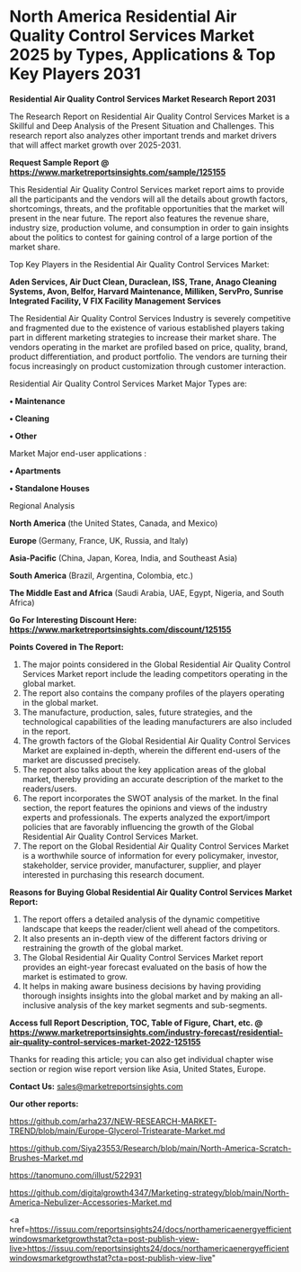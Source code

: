 # North America Residential Air Quality Control Services Market 2025 by Types, Applications & Top Key Players 2031

<strong>Residential Air Quality Control Services Market Research Report 2031</strong>

The Research Report on Residential Air Quality Control Services Market is a Skillful and Deep Analysis of the Present Situation and Challenges. This research report also analyzes other important trends and market drivers that will affect market growth over 2025-2031.

<strong>Request Sample Report @ <a href=https://www.marketreportsinsights.com/sample/125155>https://www.marketreportsinsights.com/sample/125155</a></strong>

This Residential Air Quality Control Services market report aims to provide all the participants and the vendors will all the details about growth factors, shortcomings, threats, and the profitable opportunities that the market will present in the near future. The report also features the revenue share, industry size, production volume, and consumption in order to gain insights about the politics to contest for gaining control of a large portion of the market share.

Top Key Players in the Residential Air Quality Control Services Market:

<strong>Aden Services, Air Duct Clean, Duraclean, ISS, Trane, Anago Cleaning Systems, Avon, Belfor, Harvard Maintenance, Milliken, ServPro, Sunrise Integrated Facility, V FIX Facility Management Services</strong>

The Residential Air Quality Control Services Industry is severely competitive and fragmented due to the existence of various established players taking part in different marketing strategies to increase their market share. The vendors operating in the market are profiled based on price, quality, brand, product differentiation, and product portfolio. The vendors are turning their focus increasingly on product customization through customer interaction.

Residential Air Quality Control Services Market Major Types are:

<strong>• Maintenance

• Cleaning

• Other</strong>

Market Major end-user applications :

<strong>• Apartments

• Standalone Houses</strong>

Regional Analysis

</u><strong><b>North America</b></strong> (the United States, Canada, and Mexico)

<strong><b>Europe </b></strong>(Germany, France, UK, Russia, and Italy)

<strong><b>Asia-Pacific</b></strong> (China, Japan, Korea, India, and Southeast Asia)

<strong><b>South America</b></strong> (Brazil, Argentina, Colombia, etc.)

<strong><b>The Middle East and Africa</b></strong> (Saudi Arabia, UAE, Egypt, Nigeria, and South Africa)

<strong>Go For Interesting Discount Here: <a href=https://www.marketreportsinsights.com/discount/125155>https://www.marketreportsinsights.com/discount/125155</a></strong>

<strong>Points Covered in The Report:</strong>
<ol>
  <li>The major points considered in the Global Residential Air Quality Control Services Market report include the leading competitors operating in the global market.</li>
  <li>The report also contains the company profiles of the players operating in the global market.</li>
  <li>The manufacture, production, sales, future strategies, and the technological capabilities of the leading manufacturers are also included in the report.</li>
  <li>The growth factors of the Global Residential Air Quality Control Services Market are explained in-depth, wherein the different end-users of the market are discussed precisely.</li>
  <li>The report also talks about the key application areas of the global market, thereby providing an accurate description of the market to the readers/users.</li>
  <li>The report incorporates the SWOT analysis of the market. In the final section, the report features the opinions and views of the industry experts and professionals. The experts analyzed the export/import policies that are favorably influencing the growth of the Global Residential Air Quality Control Services Market.</li>
  <li>The report on the Global Residential Air Quality Control Services Market is a worthwhile source of information for every policymaker, investor, stakeholder, service provider, manufacturer, supplier, and player interested in purchasing this research document.</li>
</ol>
<strong>Reasons for Buying Global Residential Air Quality Control Services Market Report:</strong>

<ol>
  <li>The report offers a detailed analysis of the dynamic competitive landscape that keeps the reader/client well ahead of the competitors.</li>
  <li>It also presents an in-depth view of the different factors driving or restraining the growth of the global market.</li>
  <li>The Global Residential Air Quality Control Services Market report provides an eight-year forecast evaluated on the basis of how the market is estimated to grow.</li>
  <li>It helps in making aware business decisions by having providing thorough insights insights into the global market and by making an all-inclusive analysis of the key market segments and sub-segments.</li>
</ol>
<strong>Access full Report Description, TOC, Table of Figure, Chart, etc. @ <a href=https://www.marketreportsinsights.com/industry-forecast/residential-air-quality-control-services-market-2022-125155>https://www.marketreportsinsights.com/industry-forecast/residential-air-quality-control-services-market-2022-125155</a></strong>


Thanks for reading this article; you can also get individual chapter wise section or region wise report version like Asia, United States, Europe.

<strong>Contact Us:</strong>
sales@marketreportsinsights.com

<strong>Our other reports:</strong>

<a href=https://github.com/arha237/NEW-RESEARCH-MARKET-TREND/blob/main/Europe-Glycerol-Tristearate-Market.md>https://github.com/arha237/NEW-RESEARCH-MARKET-TREND/blob/main/Europe-Glycerol-Tristearate-Market.md</a>

<a href=https://github.com/Siya23553/Research/blob/main/North-America-Scratch-Brushes-Market.md>https://github.com/Siya23553/Research/blob/main/North-America-Scratch-Brushes-Market.md</a>

<a href=https://tanomuno.com/illust/522931>https://tanomuno.com/illust/522931</a>

<a href=https://github.com/digitalgrowth4347/Marketing-strategy/blob/main/North-America-Nebulizer-Accessories-Market.md>https://github.com/digitalgrowth4347/Marketing-strategy/blob/main/North-America-Nebulizer-Accessories-Market.md</a>

<a href=https://issuu.com/reportsinsights24/docs/northamericaenergyefficientwindowsmarketgrowthstat?cta=post-publish-view-live>https://issuu.com/reportsinsights24/docs/northamericaenergyefficientwindowsmarketgrowthstat?cta=post-publish-view-live</a>"
